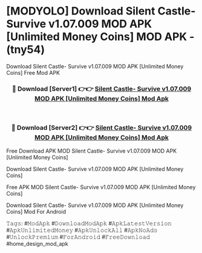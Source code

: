 # [MODYOLO] Download Silent Castle- Survive v1.07.009 MOD APK [Unlimited Money Coins] MOD APK - (tny54)
Download Silent Castle- Survive v1.07.009 MOD APK [Unlimited Money Coins] Free Mod APK

<div align="center">
<h3>🔴 Download [Server1] 👉👉 <a href="https://apk-comot.site?title=Silent_Castle-_Survive_v1.07.009_MOD_APK_[Unlimited_Money_Coins]">Silent Castle- Survive v1.07.009 MOD APK [Unlimited Money Coins] Mod Apk</a></h3><br>

<h3>🔴 Download [Server2] 👉👉 <a href="https://apk-comot.site?title=Silent_Castle-_Survive_v1.07.009_MOD_APK_[Unlimited_Money_Coins]">Silent Castle- Survive v1.07.009 MOD APK [Unlimited Money Coins] Mod Apk</a></h3>
</div>


Free Download APK MOD Silent Castle- Survive v1.07.009 MOD APK [Unlimited Money Coins]

Download Silent Castle- Survive v1.07.009 MOD APK [Unlimited Money Coins] 

Free APK MOD Silent Castle- Survive v1.07.009 MOD APK [Unlimited Money Coins] 

Download Silent Castle- Survive v1.07.009 MOD APK [Unlimited Money Coins] Mod For Android

𝚃𝚊𝚐𝚜: #𝙼𝚘𝚍𝙰𝚙𝚔 #𝙳𝚘𝚠𝚗𝚕𝚘𝚊𝚍𝙼𝚘𝚍𝙰𝚙𝚔 #𝙰𝚙𝚔𝙻𝚊𝚝𝚎𝚜𝚝𝚅𝚎𝚛𝚜𝚒𝚘𝚗 #𝙰𝚙𝚔𝚄𝚗𝚕𝚒𝚖𝚒𝚝𝚎𝚍𝙼𝚘𝚗𝚎𝚢 #𝙰𝚙𝚔𝚄𝚗𝚕𝚘𝚌𝚔𝙰𝚕𝚕 #𝙰𝚙𝚔𝙽𝚘𝙰𝚍𝚜 #𝚄𝚗𝚕𝚘𝚌𝚔𝙿𝚛𝚎𝚖𝚒𝚞𝚖 #𝙵𝚘𝚛𝙰𝚗𝚍𝚛𝚘𝚒𝚍 #𝙵𝚛𝚎𝚎𝙳𝚘𝚠𝚗𝚕𝚘𝚊𝚍 #home_design_mod_apk